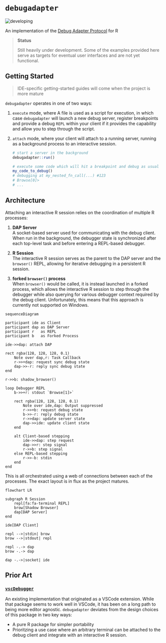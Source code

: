 # `debugadapter` 

![developing](https://img.shields.io/badge/lifecycle-developing-orange)

An implementation of the [Debug Adapter
Protocol](https://microsoft.github.io/debug-adapter-protocol/) for R

> **Status**
> 
> Still heavily under development. Some of the examples provided here
> serve as targets for eventual user interfaces and are not yet 
> functional.

## Getting Started

> IDE-specific getting-started guides will come when the project is 
> more mature

`debugadapter` operates in one of two ways:

1. `execute` mode, where A file is used as a script for execution, in which 
   case `debugadapter` will launch a new debug server, register breakpoints and
   provide a debug `REPL` within your client if it provides the capability and
   allow you to step through the script.
    
2. `attach` mode, where your client will attach to a running server, running
   as a background process to an interactive session.
   
   ```r
   # start a server in the background
   debugadapter::run()  
   
   # execute some code which will hit a breakpoint and debug as usual
   my_code_to_debug()
   # debugging at my_nested_fn_call(...) #123
   # Browse[0]> 
   # ...
   ```

## Architecture

Attaching an interactive R session relies on the coordination of
multiple R processes:

1. **DAP Server**  
   A socket-based server used for communicating with the debug client. 
   When run in the background, the debugger state is synchronized after
   each top-level task and before entering a REPL-based debugger.

1. **R Session**  
   The interactive R session serves as the parent to the DAP server and
   the `browser()` REPL, allowing for iterative debugging in a persistent
   R session.

1. **forked `browser()` process**  
   When `browser()` would be called, it is instead launched in a forked
   process, which allows the interactive R session to step through the 
   debugger while also querying for various debugger context required
   by the debug client. Unfortunately, this means that this approach is
   currently not supported on Windows. 

```mermaid
sequenceDiagram

participant ide as Client
participant dap as DAP Server
participant r   as REPL
participant b   as Forked Process

ide->>dap: attach DAP

rect rgba(128, 128, 128, 0.1)
    Note over dap,r: Task Callback
    r->>+dap: request sync debug state
    dap->>-r: reply sync debug state
end

r->>b: shadow_browser()

loop Debugger REPL
    b->>+r: stdout `Browse[1]>`

    rect rgba(128, 128, 128, 0.1)
        Note over ide,dap: Output suppressed
        r->>+b: request debug state
        b->>-r: reply debug state
        r->>dap: update server state
        dap->>ide: update client state
    end

    alt Client-based stepping
        ide->>dap: step request
        dap->>r: step signal
        r->>b: step signal
    else REPL-based stepping
        r->>-b: stdin
    end
end
```

This is all orchestrated using a web of connections between each 
of the processes. The exact layout is in flux as the project matures.

```mermaid
flowchart LR

subgraph R Session
    repl[fa:fa-terminal REPL]
    brow[Shadow Browser]
    dap[DAP Server]
end

ide[DAP Client]

repl -->|stdin| brow
brow -->|stdout| repl

repl -.-> dap
brow -.-> dap

dap -.->|socket| ide
```

## Prior Art

### [`vscDebugger`](https://github.com/ManuelHentschel/vscDebugger)

An existing implementation that originated as a VSCode extension. 
While that package seems to work well in VSCode, it has been on
a long path to being more editor agnostic. `debugadapter` deviates from 
the design choices of this package in two key ways: 

- A pure R package for simpler portability
- Prioritzing a use case where an arbitrary terminal can be 
  attached to the debug client and integrate with an interactive 
  R session.
